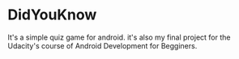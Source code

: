 # DidYouKnow
It's a simple quiz game for android. it's also my final project for the Udacity's course of Android Development for Begginers.
